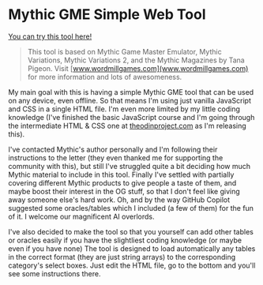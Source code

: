 # Mythic GME Simple Web Tool

[You can try this tool here!](https://da-martin.github.io/simple-web-mythic/)

> This tool is based on Mythic Game Master Emulator, Mythic Variations, Mythic Variations 2, and the Mythic Magazines by Tana Pigeon. Visit [www.wordmillgames.com](www.wordmillgames.com) for more information and lots of awesomeness.

My main goal with this is having a simple Mythic GME tool that can be used on any device, even offline. So that means I'm using just vanilla JavaScript and CSS in a single HTML file. I'm even more limited by my little coding knowledge (I've finished the basic JavaScript course and I'm going through the intermediate HTML & CSS one at [theodinproject.com](theodinproject.com) as I'm releasing this).

I've contacted Mythic's author personally and I'm following their instructions to the letter (they even thanked me for supporting the community with this), but still I've struggled quite a bit deciding how much Mythic material to include in this tool. Finally I've settled with partially covering different Mythic products to give people a taste of them, and maybe boost their interest in the OG stuff, so that I don't feel like giving away someone else's hard work.
Oh, and by the way GitHub Copilot suggested some oracles/tables which I included (a few of them) for the fun of it. I welcome our magnificent AI overlords.

I've also decided to make the tool so that you yourself can add other tables or oracles easily if you have the slightliest coding knowledge (or maybe even if you have none) The tool is designed to load automatically any tables in the correct format (they are just string arrays) to the corresponding category's select boxes. Just edit the HTML file, go to the bottom and you'll see some instructions there.

